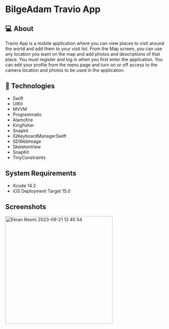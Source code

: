 # BilgeAdam Travio App
## :computer: About
Travio App is a mobile application where you can view places to visit around the world and add them to your visit list. From the Map screen, you can use any location you want on the map and add photos and descriptions of that place. You must register and log in when you first enter the application. You can edit your profile from the menu page and turn on or off access to the camera location and photos to be used in the application.

## :rocket: Technologies
- Swift
- UIKit
- MVVM
- Programmatic
- Alamofire
- Kingfisher
- Snapkit
- IQKeyboardManagerSwift
- SDWebImage
- SkeletonView
- SnapKit
- TinyConstraints

## System Requirements
- Xcode 14.2
- iOS Deployment Target 15.0

## Screenshots
<img width="340" alt="Ekran Resmi 2023-09-21 13 40 54" src="https://github.com/trkefe08/BilgeAdamTravio/assets/111053405/7e6b277f-024a-4bb5-a43d-71da2c16acdf">
